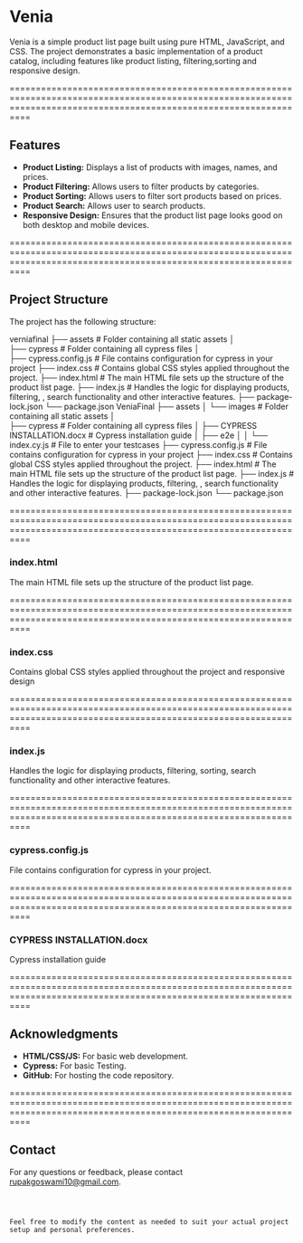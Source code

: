 # Venia

Venia is a simple product list page built using pure HTML, JavaScript, and CSS. The project demonstrates a basic implementation of a product catalog, including features like product listing, filtering,sorting  and responsive design.

======================================================================================================================================================================
## Features

- **Product Listing:** Displays a list of products with images, names, and prices.
- **Product Filtering:** Allows users to filter products by categories.
- **Product Sorting:** Allows users to filter sort products based on prices.
- **Product Search:** Allows user to search products.
- **Responsive Design:** Ensures that the product list page looks good on both desktop and mobile devices.

======================================================================================================================================================================
## Project Structure

The project has the following structure:

verniafinal
├── assets # Folder containing all static assets
│  
├── cypress # Folder containing all cypress files
│   
├── cypress.config.js # File contains configuration for cypress in your project
├── index.css # Contains global CSS styles applied throughout the project.
├── index.html # The main HTML file sets up the structure of the product list page.
├── index.js # Handles the logic for displaying products, filtering, , search functionality and other interactive features.
├── package-lock.json
└── package.json
VeniaFinal
├── assets
│   └── images # Folder containing all static assets
│       
├── cypress # Folder containing all cypress files
│   ├── CYPRESS INSTALLATION.docx # Cypress installation guide
│   ├── e2e
│   │   └── index.cy.js # File to enter your testcases
├── cypress.config.js # File contains configuration for cypress in your project
├── index.css # Contains global CSS styles applied throughout the project.
├── index.html # The main HTML file sets up the structure of the product list page.
├── index.js  # Handles the logic for displaying products, filtering, , search functionality and other interactive features.
├── package-lock.json
└── package.json 

======================================================================================================================================================================
### index.html

The main HTML file sets up the structure of the product list page. 

======================================================================================================================================================================

### index.css

Contains global CSS styles applied throughout the project and responsive design

======================================================================================================================================================================

### index.js

Handles the logic for displaying products, filtering, sorting, search functionality and other interactive features.

======================================================================================================================================================================

### cypress.config.js

File contains configuration for cypress in your project.

======================================================================================================================================================================


### CYPRESS INSTALLATION.docx 

Cypress installation guide

======================================================================================================================================================================


## Acknowledgments

- **HTML/CSS/JS:** For basic web development.
- **Cypress:** For basic Testing.
- **GitHub:** For hosting the code repository.

======================================================================================================================================================================
## Contact

For any questions or feedback, please contact [rupakgoswami10@gmail.com](mailto:rupakgoswami10@gmail.com).

```



Feel free to modify the content as needed to suit your actual project setup and personal preferences.

